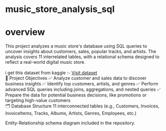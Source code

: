 # music_store_analysis_sql
<h1> overview </h1>
This project analyzes a music store's database using SQL queries to uncover insights about customers, sales, popular tracks, and artists. The analysis covers 11 interrelated tables, with a relational schema designed to reflect a real-world digital music store.
<br>
<br>
i get this dataset from kaggle :- <a href="https://www.kaggle.com/datasets/aditi1001/musicstore/">Visit dataset </a>
<br>
📌 Project Objectives
✅ Analyze customer and sales data to discover business insights
✅ Identify top customers, artists, and genres
✅ Perform advanced SQL queries including joins, aggregations, and nested queries
✅ Prepare the data for potential business decisions, like promotions or targeting high-value customers
<br>
🗂️ Database Structure
11 interconnected tables (e.g., Customers, Invoices, InvoiceItems, Tracks, Albums, Artists, Genres, Employees, etc.)

Entity-Relationship schema diagram included in the repository.

